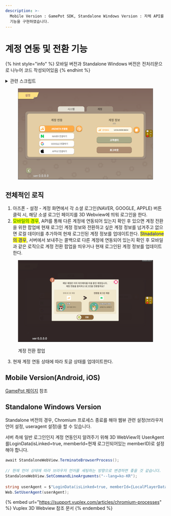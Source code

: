 ```yaml
---
description: >-
  Mobile Version : GamePot SDK, Standalone Windows Version : 자체 API를 사용하여 계정 연동
  기능을 구현하였습니다.
---
```


# 계정 연동 및 전환 기능

{% hint style="info" %}
모바일 버전과 Standalone Windows 버전은 전처리문으로 나누어 코드 작성되어있음
{% endhint %}

<details>

<summary>관련 스크립트</summary>

계정 연동 :[ ](https://hancom.dooray.com/wiki/3447245024658035709/3574835411885222890)Assets\\\_DEV\Script\UI\View\View\_Account.cs

계정 전환 : Assets\\\_DEV\Script\UI\Popup\Popup\_ConvertAccount.cs

</details>

<figure><img src="../../.gitbook/assets/image (27) (1).png" alt=""><figcaption></figcaption></figure>

## 전체적인 로직

1. 아즈폰 - 설정 -  계정 화면에서 각 소셜 로그인(NAVER, GOOGLE, APPLE) 버튼 클릭 시, 해당 소셜 로그인 페이지를 3D Webview에 띄워 로그인을 한다.
2. <mark style="color:green;">모바일의 경우</mark>, API를 통해 다른 계정에 연동되어 있는지 확인 후 있으면 계정 전환을 위한 팝업에 현재 로그인 계정 정보와 전환하고 싶은 계정 정보를 넘겨주고 없으면 로컬 데이터를 추가하여 현재 로그인된 계정 정보를 업데이트한다. <mark style="color:blue;">Stnadalone의 경우</mark>, 서버에서 보내주는 콜백으로 다른 계정에 연동되어 있는지 확인 후 모바일과 같은 로직으로 계정 전환 팝업을 띄우거나 현재 로그인된 계정 정보를 업데이트한다.

<figure><img src="../../.gitbook/assets/image (29).png" alt=""><figcaption><p>계정 전환 팝업</p></figcaption></figure>

3. 현재 계정 연동 상태에 따라 토글 상태를 업데이트한다.

## Mobile Version(Android, iOS)

[GamePot 페이지](../../asset/sdk/firebase/gamepot.md) 참조

## Standalone Windows Version

Standalone 버전의 경우, Chromium 프로세스 종료를 해야 웹뷰 관련 설정(브라우저 언어 설정, useragent 설정)을 할 수 있습니다.

서버 측에 일반 로그인인지 계정 연동인지 알려주기 위해 3D WebView의 UserAgent를LoginData(isLinked=true, memberId=현재 로그인되어있는 memberID)로 설정해야 합니다.

```csharp
await StandaloneWebView.TerminateBrowserProcess();

// 현재 언어 상태에 따라 브라우저 언어를 세팅하는 방향으로 변경하면 좋을 것 같습니다.
StandaloneWebView.SetCommandLineArguments("--lang=ko-KR");

string userAgent = $"LoginData(isLinked=true, memberId={LocalPlayerData.MemberID})";
Web.SetUserAgent(userAgent);
```

{% embed url="https://support.vuplex.com/articles/chromium-processes" %}
Vuplex 3D Webview 참조 문서
{% endembed %}
